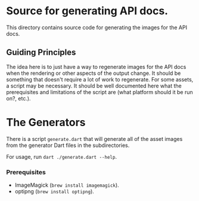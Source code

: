 # Source for generating API docs.

This directory contains source code for generating the images for the API docs.

## Guiding Principles

The idea here is to just have a way to regenerate images for the API docs when
the rendering or other aspects of the output change. It should be something that
doesn't require a lot of work to regenerate. For some assets, a script may be
necessary. It should be well documented here what the prerequisites and
limitations of the script are (what platform should it be run on?, etc.).

# The Generators

There is a script `generate.dart` that will generate all of the asset images from
the generator Dart files in the subdirectories.

For usage, run `dart ./generate.dart --help`.

### Prerequisites

  - ImageMagick (`brew install imagemagick`).
  - optipng (`brew install optipng`).
